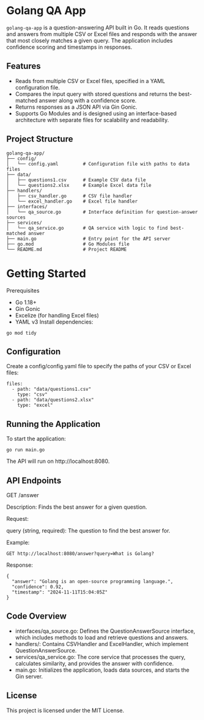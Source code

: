 # Golang QA App

`golang-qa-app` is a question-answering API built in Go. It reads questions and answers from multiple CSV or Excel files and responds with the answer that most closely matches a given query. The application includes confidence scoring and timestamps in responses.

## Features

- Reads from multiple CSV or Excel files, specified in a YAML configuration file.
- Compares the input query with stored questions and returns the best-matched answer along with a confidence score.
- Returns responses as a JSON API via Gin Gonic.
- Supports Go Modules and is designed using an interface-based architecture with separate files for scalability and readability.

## Project Structure

```plaintext
golang-qa-app/
├── config/
│   └── config.yaml         # Configuration file with paths to data files
├── data/
│   ├── questions1.csv      # Example CSV data file
│   └── questions2.xlsx     # Example Excel data file
├── handlers/
│   ├── csv_handler.go      # CSV file handler
│   └── excel_handler.go    # Excel file handler
├── interfaces/
│   └── qa_source.go        # Interface definition for question-answer sources
├── services/
│   └── qa_service.go       # QA service with logic to find best-matched answer
├── main.go                 # Entry point for the API server
├── go.mod                  # Go Modules file
└── README.md               # Project README
```

# Getting Started
Prerequisites
- Go 1.18+
- Gin Gonic
- Excelize (for handling Excel files)
- YAML v3
Install dependencies:

```
go mod tidy
```
## Configuration
Create a config/config.yaml file to specify the paths of your CSV or Excel files:

```
files:
  - path: "data/questions1.csv"
    type: "csv"
  - path: "data/questions2.xlsx"
    type: "excel"
```

## Running the Application
To start the application:

```
go run main.go
```
The API will run on http://localhost:8080.

## API Endpoints
GET /answer

Description: Finds the best answer for a given question.

Request:

query (string, required): The question to find the best answer for.


Example:

```
GET http://localhost:8080/answer?query=What is Golang?
```

Response:


```
{
  "answer": "Golang is an open-source programming language.",
  "confidence": 0.92,
  "timestamp": "2024-11-11T15:04:05Z"
}
```

## Code Overview
- interfaces/qa_source.go: Defines the QuestionAnswerSource interface, which includes methods to load and retrieve questions and answers.
- handlers/: Contains CSVHandler and ExcelHandler, which implement QuestionAnswerSource.
- services/qa_service.go: The core service that processes the query, calculates similarity, and provides the answer with confidence.
- main.go: Initializes the application, loads data sources, and starts the Gin server.

## License
This project is licensed under the MIT License.
